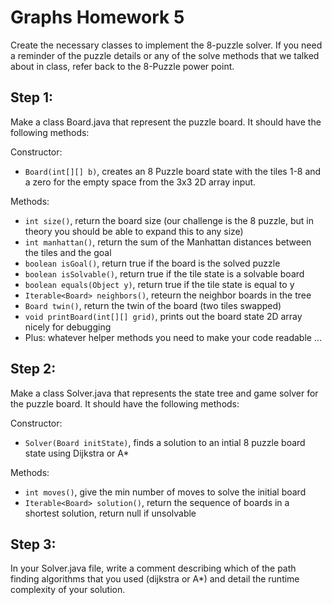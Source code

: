 # Graphs Homework 5

Create the necessary classes to implement the 8-puzzle solver.  If you need a reminder of the puzzle details or any of the solve methods that we talked about in class, refer back to the 8-Puzzle power point.

## Step 1:

Make a class Board.java that represent the puzzle board.  It should have the following methods:

Constructor:
- `Board(int[][] b)`, creates an 8 Puzzle board state with the tiles 1-8 and a zero for the empty space from the 3x3 2D array input.

Methods:
- `int size()`, return the board size (our challenge is the 8 puzzle, but in theory you should be able to expand this to any size)
- `int manhattan()`, return the sum of the Manhattan distances between the tiles and the goal
- `boolean isGoal()`, return true if the board is the solved puzzle
- `boolean isSolvable()`, return true if the tile state is a solvable board
- `boolean equals(Object y)`, return true if the tile state is equal to y
- `Iterable<Board> neighbors()`, reteurn the neighbor boards in the tree
- `Board twin()`, return the twin of the board (two tiles swapped)
- `void printBoard(int[][] grid)`, prints out the board state 2D array nicely for debugging
- Plus: whatever helper methods you need to make your code readable ...

## Step 2:

Make a class Solver.java that represents the state tree and game solver for the puzzle board.  It should have the following methods:

Constructor:
- `Solver(Board initState)`, finds a solution to an intial 8 puzzle board state using Dijkstra or A*

Methods:
- `int moves()`, give the min number of moves to solve the initial board
- `Iterable<Board> solution()`, return the sequence of boards in a shortest solution, return null if unsolvable

## Step 3:

In your Solver.java file, write a comment describing which of the path finding algorithms that you used (dijkstra or A*) and detail the runtime complexity of your solution.
